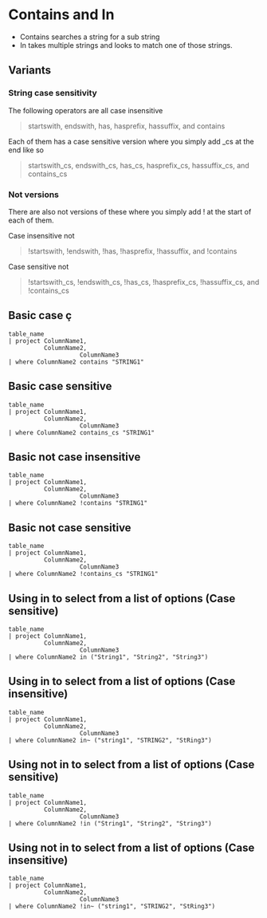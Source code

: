 # Contains and In

- Contains searches a string for a sub string
- In takes multiple strings and looks to match one of those strings.

## Variants

### String case sensitivity

The following operators are all case insensitive

> startswith, endswith, has, hasprefix, hassuffix, and contains

Each of them has a case sensitive version where you simply add _cs at the end like so

> startswith_cs, endswith_cs, has_cs, hasprefix_cs, hassuffix_cs, and contains_cs


### Not versions

There are also not versions of these where you simply add ! at the start of each of them.

Case insensitive not

> !startswith, !endswith, !has, !hasprefix, !hassuffix, and !contains

Case sensitive not

> !startswith_cs, !endswith_cs, !has_cs, !hasprefix_cs, !hassuffix_cs, and !contains_cs

## Basic case ç 

```KQL
table_name
| project ColumnName1,
          ColumnName2,
					ColumnName3
| where ColumnName2 contains "STRING1"
```

## Basic case sensitive 

```KQL
table_name
| project ColumnName1,
          ColumnName2,
					ColumnName3
| where ColumnName2 contains_cs "STRING1"
```

## Basic not case insensitive

```KQL
table_name
| project ColumnName1,
          ColumnName2,
					ColumnName3
| where ColumnName2 !contains "STRING1"
```

## Basic not case sensitive

```KQL
table_name
| project ColumnName1,
          ColumnName2,
					ColumnName3
| where ColumnName2 !contains_cs "STRING1"
```

## Using in to select from a list of options (Case sensitive)

```KQL
table_name
| project ColumnName1,
          ColumnName2,
					ColumnName3
| where ColumnName2 in ("String1", "String2", "String3")
```

## Using in to select from a list of options (Case insensitive)

```KQL
table_name
| project ColumnName1,
          ColumnName2,
					ColumnName3
| where ColumnName2 in~ ("string1", "STRING2", "StRing3")
```

## Using not in to select from a list of options (Case sensitive)

```KQL
table_name
| project ColumnName1,
          ColumnName2,
					ColumnName3
| where ColumnName2 !in ("String1", "String2", "String3")
```

## Using not in to select from a list of options (Case insensitive)

```KQL
table_name
| project ColumnName1,
          ColumnName2,
					ColumnName3
| where ColumnName2 !in~ ("string1", "STRING2", "StRing3")
```
